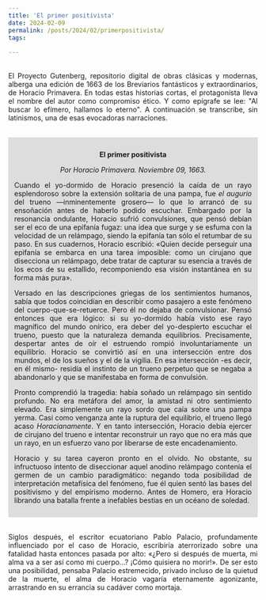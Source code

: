 ```yaml
---
title: 'El primer positivista'
date: 2024-02-09
permalink: /posts/2024/02/primerpositivista/
tags:
  
---
```



<div style="text-align: justify;">

<br>El Proyecto Gutenberg, repositorio digital de obras clásicas y modernas, alberga una edición de 1663 de los Breviarios fantásticos y extraordinarios, de Horacio Primavera. En todas estas historias cortas, el protagonista lleva el nombre del autor como compromiso ético. Y como epígrafe se lee: "Al buscar lo efímero, hallamos lo eterno". A continuación se transcribe, sin latinismos, una de esas evocadoras narraciones.<br>
</div>

<div style="text-align: justify;">
<br><div style="background-color: rgb(221, 221, 221); padding: 12px;">
<div style="text-align: center;">

<strong>El primer positivista</strong>

<em>Por Horacio Primavera. Noviembre 09, 1663.</em>
</div>

Cuando el yo-dormido de Horacio presenció la caída de un rayo esplendoroso sobre la extensión solitaria de una pampa, fue <em>el augurio</em> del trueno —inminentemente grosero— lo que lo arrancó de su ensoñación antes de haberlo podido escuchar. Embargado por la resonancia ondulante, Horacio sufrió convulsiones, que pensó debían ser el eco de una epifanía fugaz: una idea que surge y se esfuma con la velocidad de un relámpago, siendo la epifanía tan sólo el retumbar de su paso. En sus cuadernos, Horacio escribió: «Quien decide perseguir una epifanía se embarca en una tarea imposible: como un cirujano que disecciona un relámpago, debe tratar de capturar su esencia a través de los ecos de su estallido, recomponiendo esa visión instantánea en su forma más pura».<br>

Versado en las descripciones griegas de los sentimientos humanos, sabía que todos coincidían en describir como pasajero a este fenómeno del cuerpo-que-se-retuerce. Pero él no dejaba de convulsionar. Pensó entonces que era lógico: si su yo-dormido había visto ese rayo magnífico del mundo onírico, era deber del yo-despierto escuchar el trueno, puesto que la naturaleza demanda equilibrios. Precisamente, despertar antes de oír el estruendo rompió involuntariamente un equilibrio. Horacio se convirtió así en una intersección entre dos mundos, el de los sueños y el de la vigilia. En esa intersección -es decir, en él mismo- residía el instinto de un trueno perpetuo que se negaba a abandonarlo y que se manifestaba en forma de convulsión.<br>

Pronto comprendió la tragedia: había soñado un relámpago sin sentido profundo. No era metáfora del amor, la amistad ni otro sentimiento elevado. Era simplemente un rayo sordo que caía sobre una pampa yerma. Casi como venganza ante la ruptura del equilibrio, el trueno llegó acaso <em>Horacianamente</em>. Y en tanto intersección, Horacio debía ejercer de cirujano del trueno e intentar reconstruir un rayo que no era más que un rayo, en un esfuerzo vano por liberarse de este encadenamiento.<br>

Horacio y su tarea cayeron pronto en el olvido. No obstante, su infructuoso intento de diseccionar aquel anodino relámpago contenía el germen de un cambio paradigmático: negando toda posibilidad de interpretación metafísica del fenómeno, fue él quien sentó las bases del positivismo y del empirismo moderno. Antes de Homero, era Horacio librando una batalla frente a inefables bestias en un océano de soledad.<br>

</div><br>

Siglos después, el escritor ecuatoriano Pablo Palacio, profundamente influenciado por el caso de Horacio, escribiría aterrorizado sobre una fatalidad hasta entonces pasada por alto: «¿Pero si después de muerta, mi alma va a ser así como mi cuerpo…? ¡Cómo quisiera no morir!». De ser esto una posibilidad, pensaba Palacio estremecido, privado incluso de la quietud de la muerte, el alma de Horacio vagaría eternamente agonizante, arrastrando en su errancia su cadáver como mortaja.<br><br>
</div>